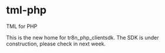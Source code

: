 # tml-php
TML for PHP

This is the new home for tr8n_php_clientsdk. The SDK is under construction, please check in next week.
